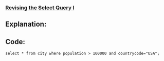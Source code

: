 ### [Revising the Select Query I](https://www.hackerrank.com/challenges/revising-the-select-query/problem?isFullScreen=false)

## Explanation:

## Code:
```mysql
select * from city where population > 100000 and countrycode="USA";
```

